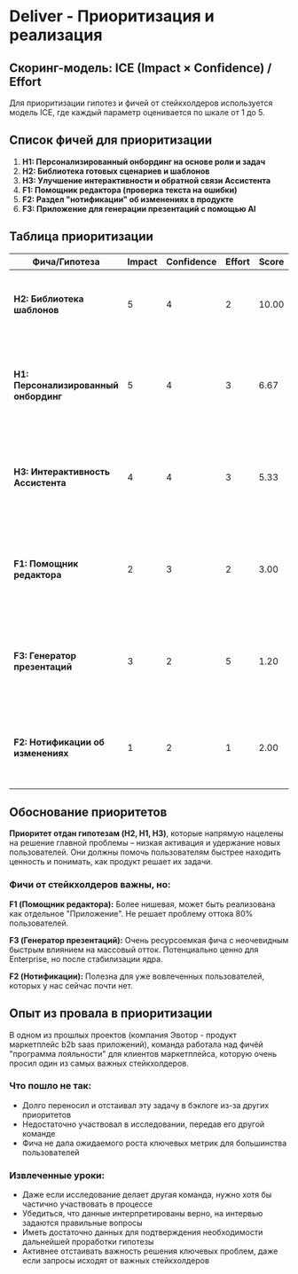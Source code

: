 # Deliver - Приоритизация и реализация

## Скоринг-модель: ICE (Impact × Confidence) / Effort

Для приоритизации гипотез и фичей от стейкхолдеров используется модель ICE, где каждый параметр оценивается по шкале от 1 до 5.

## Список фичей для приоритизации

1. **H1: Персонализированный онбординг на основе роли и задач**
2. **H2: Библиотека готовых сценариев и шаблонов**
3. **H3: Улучшение интерактивности и обратной связи Ассистента**
4. **F1: Помощник редактора (проверка текста на ошибки)**
5. **F2: Раздел "нотификации" об изменениях в продукте**
6. **F3: Приложение для генерации презентаций с помощью AI**

## Таблица приоритизации

| **Фича/Гипотеза** | **Impact** | **Confidence** | **Effort** | **Score** | **Приоритет** | **Комментарий** |
|---|---|---|---|---|---|---|
| **H2: Библиотека шаблонов** | 5 | 4 | 2 | 10.00 | **1** | Адресует "холодный старт", показывает ценность, снижает когнитивную нагрузку. Высокий потенциал для активации и удержания. |
| **H1: Персонализированный онбординг** | 5 | 4 | 3 | 6.67 | **2** | Ключевая для D0/D1 активации. Помогает пользователю сразу найти релевантное. Чуть сложнее H2 из-за необходимости проработки логики персонализации. |
| **H3: Интерактивность Ассистента** | 4 | 4 | 3 | 5.33 | **3** | Улучшает качество взаимодействия, помогает пользователю дойти до нужного результата, формирует привычку. Требует изменений в логике Ассистента. |
| **F1: Помощник редактора** | 2 | 3 | 2 | 3.00 | **4** | Полезно, но узкоспециализированно. Есть много внешних инструментов. Может быть хорошим дополнением, но не решает корневую проблему оттока. |
| **F3: Генератор презентаций** | 3 | 2 | 5 | 1.20 | **5** | Потенциально "вау-фича" для определенного сегмента, но очень сложная в реализации. Низкая уверенность в качестве MVP и широком охвате. |
| **F2: Нотификации об изменениях** | 1 | 2 | 1 | 2.00 | **6** | Важно для информирования лояльных пользователей, но не решает проблему, почему пользователи не становятся лояльными. |

## Обоснование приоритетов

**Приоритет отдан гипотезам (H2, H1, H3)**, которые напрямую нацелены на решение главной проблемы – низкая активация и удержание новых пользователей. Они должны помочь пользователям быстрее находить ценность и понимать, как продукт решает их задачи.

### Фичи от стейкхолдеров важны, но:

**F1 (Помощник редактора):** Более нишевая, может быть реализована как отдельное "Приложение". Не решает проблему оттока 80% пользователей.

**F3 (Генератор презентаций):** Очень ресурсоемкая фича с неочевидным быстрым влиянием на массовый отток. Потенциально ценно для Enterprise, но после стабилизации ядра.

**F2 (Нотификации):** Полезна для уже вовлеченных пользователей, которых у нас сейчас почти нет.

## Опыт из провала в приоритизации

В одном из прошлых проектов (компания Эвотор - продукт маркетплейс b2b saas приложений), команда работала над фичёй "программа лояльности" для клиентов маркетплейса, которую очень просил один из самых важных стейкхолдеров.

### Что пошло не так:
- Долго переносил и отстаивал эту задачу в бэклоге из-за других приоритетов
- Недостаточно участвовал в исследовании, передав его другой команде
- Фича не дала ожидаемого роста ключевых метрик для большинства пользователей

### Извлеченные уроки:
- Даже если исследование делает другая команда, нужно хотя бы частично участвовать в процессе
- Убедиться, что данные интерпретированы верно, на интервью задаются правильные вопросы
- Иметь достаточно данных для подтверждения необходимости дальнейшей проработки гипотезы
- Активнее отстаивать важность решения ключевых проблем, даже если запросы исходят от важных стейкхолдеров 